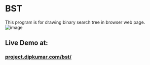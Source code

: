 # BST
This program is for drawing binary search tree in browser web page.
![image](https://github.com/dipankarkumarroy/BST/assets/87216666/0fc05245-a45f-431a-b4ea-81a55ba4e9ed)

## Live Demo at:
### <a href="https://project.dipkumar.com/bst/">project.dipkumar.com/bst/</a>
